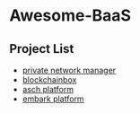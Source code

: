 # Awesome-BaaS

## Project List

- [private network manager](https://github.com/ConsenSysAcademy-PNM/private-network-manager)
- [blockchainbox](https://github.com/blockchainbox/blockchainbox-core)
- [asch platform](https://github.com/AschPlatform/asch)
- [embark platform](https://github.com/embark-framework/embark)
